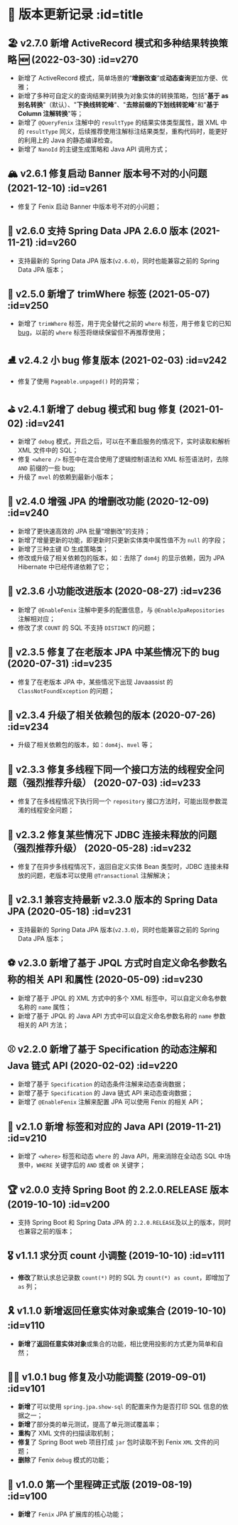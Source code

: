 # 🍹 版本更新记录 :id=title

## 🏖️ v2.7.0 新增 ActiveRecord 模式和多种结果转换策略 🆕 (2022-03-30) :id=v270

- 新增了 ActiveRecord 模式，简单场景的“**增删改查**”或**动态查询**更加方便、优雅；
- 新增了多种可自定义的查询结果列转换为对象实体的转换策略，包括"**基于 as 别名转换**"（默认）、"**下换线转驼峰**"、"**去除前缀的下划线转驼峰**"和"**基于 Column 注解转换**"等；
- 新增了 `@QueryFenix` 注解中的 `resultType` 的结果实体类型属性，跟 XML 中的 `resultType` 同义，后续推荐使用注解标注结果类型，重构代码时，能更好的利用上的 Java 的静态编译检查。
- 新增了 `NanoId` 的主键生成策略和 Java API 调用方式；

## 🏔️ v2.6.1 修复启动 Banner 版本号不对的小问题 (2021-12-10) :id=v261

- 修复了 Fenix 启动 Banner 中版本号不对的小问题；

## 🎣 v2.6.0 支持 Spring Data JPA 2.6.0 版本 (2021-11-21) :id=v260

- 支持最新的 Spring Data JPA 版本(`v2.6.0`)，同时也能兼容之前的 Spring Data JPA 版本；

## 🎿 v2.5.0 新增了 trimWhere 标签 (2021-05-07) :id=v250

- 新增了 `trimWhere` 标签，用于完全替代之前的 `where` 标签，用于修复它的已知 [bug](https://github.com/blinkfox/fenix/issues/43)，以前的 `where` 标签将继续保留但不再推荐使用；

## ⛸️ v2.4.2 小 bug 修复版本 (2021-02-03) :id=v242

- 修复了使用 `Pageable.unpaged()` 时的异常；

## ⛳ v2.4.1 新增了 debug 模式和 bug 修复 (2021-01-02) :id=v241

- 新增了 `debug` 模式，开启之后，可以在不重启服务的情况下，实时读取和解析 XML 文件中的 SQL；
- 修复 `<where />` 标签中在混合使用了逻辑控制语法和 XML 标签语法时，去除 `AND` 前缀的一些 bug;
- 升级了 `mvel` 的依赖到最新小版本；

## 🥊 v2.4.0 增强 JPA 的增删改功能 (2020-12-09) :id=v240

- 新增了更快速高效的 JPA 批量“增删改”的支持；
- 新增了增量更新的功能，即更新时只更新实体类中属性值不为 `null` 的字段；
- 新增了三种主键 ID 生成策略类；
- 修改或升级了相关依赖包的版本，如：去除了 `dom4j` 的显示依赖，因为 JPA Hibernate 中已经传递依赖了它；

## 🏓 v2.3.6 小功能改进版本 (2020-08-27) :id=v236

- 新增了 `@EnableFenix` 注解中更多的配置信息，与 `@EnableJpaRepositories` 注解相对应；
- 修改了求 `COUNT` 的 SQL 不支持 `DISTINCT` 的问题；

## 🎳 v2.3.5 修复了在老版本 JPA 中某些情况下的 bug (2020-07-31) :id=v235

- 修复了在老版本 JPA 中，某些情况下出现 Javaassist 的 `ClassNotFoundException` 的问题；

## 🥏 v2.3.4 升级了相关依赖包的版本 (2020-07-26) :id=v234

- 升级了相关依赖包的版本，如：`dom4j`、`mvel` 等；

## 🏈 v2.3.3 修复多线程下同一个接口方法的线程安全问题（强烈推荐升级） (2020-07-03) :id=v233

- 修复了在多线程情况下执行同一个 `repository` 接口方法时，可能出现参数混淆的线程安全问题；

## 🏀 v2.3.2 修复某些情况下 JDBC 连接未释放的问题（强烈推荐升级） (2020-05-28) :id=v232

- 修复了在异步多线程情况下，返回自定义实体 Bean 类型时，JDBC 连接未释放的问题，老版本可以使用 `@Transactional` 注解解决；

## 🥎 v2.3.1 兼容支持最新 v2.3.0 版本的 Spring Data JPA (2020-05-18) :id=v231

- 支持最新的 Spring Data JPA 版本(`v2.3.0`)，同时也能兼容之前的 Spring Data JPA 版本；

## ⚽ v2.3.0 新增了基于 JPQL 方式时自定义命名参数名称的相关 API 和属性 (2020-05-09) :id=v230

- 新增了基于 JPQL 的 XML 方式中的多个 XML 标签中，可以自定义命名参数名称的 `name` 属性；
- 新增了基于 JPQL 的 Java API 方式中可以自定义命名参数名称的 `name` 参数相关的 API 方法；

## ⚾ v2.2.0 新增了基于 Specification 的动态注解和 Java 链式 API (2020-02-02) :id=v220

- 新增了基于 `Specification` 的动态条件注解来动态查询数据；
- 新增了基于 `Specification` 的 Java 链式 API 来动态查询数据；
- 新增了 `@EnableFenix` 注解来配置 JPA 可以使用 Fenix 的相关 API；

## 🏅 v2.1.0 新增 <where> 标签和对应的 Java API (2019-11-21) :id=v210

- 新增了 `<where>` 标签和动态 `where` 的 Java API，用来消除在全动态 SQL 中场景中，`WHERE` 关键字后的 `AND` 或者 `OR` 关键字；

## 🏆 v2.0.0 支持 Spring Boot 的 2.2.0.RELEASE 版本 (2019-10-10) :id=v200

- 支持 Spring Boot 和 Spring Data JPA 的 `2.2.0.RELEASE`及以上的版本，同时也兼容之前的版本；

## 🎖️ v1.1.1 求分页 count 小调整 (2019-10-10) :id=v111

- **修改**了默认求总记录数 `count(*)` 时的 SQL 为 `count(*) as count`，即增加了 `as` 列；

## 🎗️ v1.1.0 新增返回任意实体对象或集合 (2019-10-10) :id=v110

- **新增**了**返回任意实体对象**或集合的功能，相比使用投影的方式更为简单和自然；

## 🤹‍♂️ v1.0.1 bug 修复及小功能调整 (2019-09-01) :id=v101

- **新增**了可以使用 `spring.jpa.show-sql` 的配置来作为是否打印 SQL 信息的依据之一；
- **新增**了部分类的单元测试，提高了单元测试覆盖率；
- **重构**了 XML 文件的扫描读取机制；
- **修复**了 Spring Boot web 项目打成 `jar` 包时读取不到 Fenix `XML` 文件的问题；
- **删除**了 Fenix `debug` 模式的功能；

## 🎪 v1.0.0 第一个里程碑正式版 (2019-08-19) :id=v100

- **新增**了 `Fenix` JPA 扩展库的核心功能；
